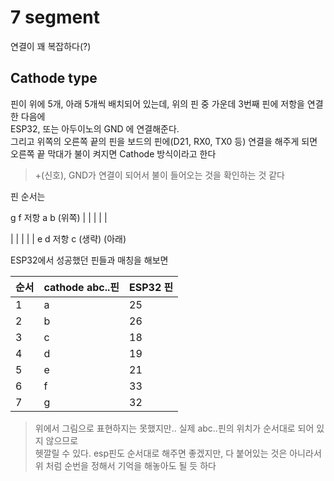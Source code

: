 # 7 segment

연결이 꽤 복잡하다(?)  

## Cathode type

핀이 위에 5개, 아래 5개씩 배치되어 있는데, 위의 핀 중 가운데 3번째 핀에 저항을 연결한 다음에   
ESP32, 또는 아두이노의 GND 에 연결해준다.   
그리고 위쪽의 오른쪽 끝의 핀을 보드의 핀에(D21, RX0, TX0 등) 연결을 해주게 되면  
오른쪽 끝 막대가 불이 켜지면 Cathode 방식이라고 한다    

> +(신호), GND가 연결이 되어서 불이 들어오는 것을 확인하는 것 같다

핀 순서는 

g f 저항 a b  (위쪽)
| |  |  | |


| |  |  |  |
e d 저항 c (생략) (아래)


ESP32에서 성공했던 핀들과 매칭을 해보면  

| 순서 | cathode abc..핀 | ESP32 핀 |
| --- | --- | --- |
| 1 | a | 25 |
| 2 | b | 26 |
| 3 | c | 18 |
| 4 | d | 19 |
| 5 | e | 21 |
| 6 | f | 33 |
| 7 | g | 32 |

> 위에서 그림으로 표현하지는 못했지만.. 실제 abc..핀의 위치가 순서대로 되어 있지 않으므로  
헷깔릴 수 있다. esp핀도 순서대로 해주면 좋겠지만, 다 붙어있는 것은 아니라서   
위 처럼 순번을 정해서 기억을 해놓아도 될 듯 하다   




